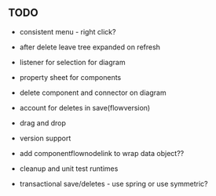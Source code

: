 ## TODO

* consistent menu - right click?
* after delete leave tree expanded on refresh
* listener for selection for diagram
* property sheet for components
* delete component and connector on diagram
* account for deletes in save(flowversion)
* drag and drop
* version support
* add componentflownodelink to wrap data object??
* cleanup and unit test runtimes

* transactional save/deletes - use spring or use symmetric?
